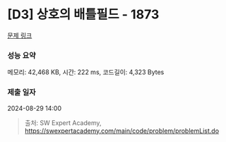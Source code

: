 # [D3] 상호의 배틀필드 - 1873 

[문제 링크](https://swexpertacademy.com/main/code/problem/problemDetail.do?contestProbId=AV5LyE7KD2ADFAXc) 

### 성능 요약

메모리: 42,468 KB, 시간: 222 ms, 코드길이: 4,323 Bytes

### 제출 일자

2024-08-29 14:00



> 출처: SW Expert Academy, https://swexpertacademy.com/main/code/problem/problemList.do